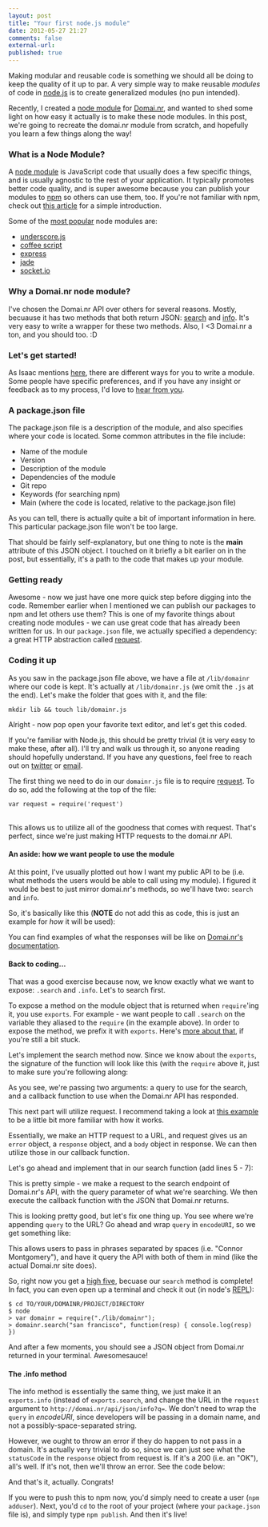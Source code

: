 ```yaml
---
layout: post
title: "Your first node.js module"
date: 2012-05-27 21:27
comments: false
external-url:
published: true
---
```


Making modular and reusable code is something we should all be doing to keep the
quality of it up to par. A very simple way to make reusable *modules* of code in
[node.js](http://nodejs.org/) is to create generalized modules (no pun
intended).

Recently, I created a [node module](http://search.npmjs.org/#/Domai.nr) for
[Domai.nr](http://domai.nr), and wanted to shed some light on how easy it
actually is to make these node modules. In this post, we're going to recreate
the domai.nr module from scratch, and hopefully you learn a few things along the
way!

### What is a Node Module?

A [node module](https://github.com/joyent/node/wiki/modules) is JavaScript code
that usually does a few specific things, and is usually agnostic to the rest of 
your application. It typically promotes better code quality, and is super
awesome because you can publish your modules to [npm](http://npmjs.org/) so
others can use them, too. If you're not familiar with npm, check out [this
article](http://howtonode.org/introduction-to-npm) for a simple introduction.

Some of the [most popular](http://search.npmjs.org/) node modules are:

- [underscore.js](http://search.npmjs.org/#/underscore)
- [coffee script](http://search.npmjs.org/#/coffee-script)
- [express](http://search.npmjs.org/#/express)
- [jade](http://search.npmjs.org/#/jade)
- [socket.io](http://search.npmjs.org/#/socket.io)


### Why a Domai.nr node module?

I've chosen the Domai.nr API over others for several reasons. Mostly, becuause
it has two methods that both return JSON: [search](http://domai.nr/api/docs/json#search-api) and [info](http://domai.nr/api/docs/json#info-api). It's very easy to write a wrapper for these two methods. Also, I &lt;3 Domai.nr a ton, and you should too. :D 

### Let's get started!

As Isaac mentions [here](http://howtonode.org/how-to-module), there are
different ways for you to write a module. Some people have specific preferences,
and if you have any insight or feedback as to my process, I'd love to [hear from
you](mailto:c@cnnr.me&subject=How+I+Write+Node+Modules).

### A package.json file

The package.json file is a description of the module, and also specifies where
your code is located. Some common attributes in the file include:

- Name of the module
- Version
- Description of the module
- Dependencies of the module
- Git repo
- Keywords (for searching npm)
- Main (where the code is located, relative to the package.json file)

As you can tell, there is actually quite a bit of important information in here.
This particular package.json file won't be too large.

<script src="https://gist.github.com/2817308.js"> </script>

That should be fairly self-explanatory, but one thing to note is the **main**
attribute of this JSON object. I touched on it briefly a bit earlier on in the
post, but essentially, it's a path to the code that makes up your module.

### Getting ready

Awesome - now we just have one more quick step before digging into the code.
Remember earlier when I mentioned we can publish our packages to npm and let
others use them? This is one of my favorite things about creating node modules -
we can use great code that has already been written for us. In our
`package.json` file, we actually specified a dependency: a great HTTP abstraction called [request](https://github.com/mikeal/request).

### Coding it up

As you saw in the package.json file above, we have a file at `/lib/domainr`
where our code is kept. It's actually at `/lib/domainr.js` (we omit the `.js` at
the end). Let's make the folder that goes with it, and the file:

    mkdir lib && touch lib/domainr.js

Alright - now pop open your favorite text editor, and let's get this coded.

If you're familiar with Node.js, this should be pretty trivial (it is very easy
to make these, after all). I'll try and walk us through it, so anyone reading
should hopefully understand. If you have any questions, feel free to reach out
on [twitter](http://twitter.com/connor) or [email](mailto:c@cnnr.me).

The first thing we need to do in our `domainr.js` file is to require [request](https://github.com/mikeal/request). To do so, add the following at the top of the file:

    var request = require('request')

<br>This allows us to utilize all of the goodness that comes with request. That's
perfect, since we're just making HTTP requests to the domai.nr API.

#### An aside: how we want people to use the module

At this point, I've usually plotted out how I want my public API to be (i.e.
what methods the users would be able to call using my module). I figured it
would be best to just mirror domai.nr's methods, so we'll have two: `search` and
`info`.

So, it's basically like this (**NOTE** do not add this as code, this is just an
example for *how* it will be used):

<script src="https://gist.github.com/2817441.js"> </script>

You can find examples of what the responses will be like on [Domai.nr's
documentation](http://domai.nr/api/docs/json).


#### Back to coding...

That was a good exercise because now, we know exactly what we want to expose:
`.search` and `.info`. Let's to search first.

To expose a method on the module object that is returned when `require`'ing it,
you use `exports`. For example - we want people to call `.search` on the variable they aliased to the `require` (in the example above). In order to expose the method, we prefix it with `exports`. Here's [more about that](http://stackoverflow.com/questions/5311334/what-is-the-purpose-of-nodejs-module-exports-and-how-do-you-use-it#answer-5311377), if you're still a bit stuck.

Let's implement the search method now. Since we know about the `exports`, the
signature of the function will look like this (with the `require` above it, just
to make sure you're following along:

<script src="https://gist.github.com/2817458.js"> </script>

As you see, we're passing two arguments: a query to use for the search, and a
callback function to use when the Domai.nr API has responded.

This next part will utilize request. I recommend taking a look at [this
example](https://github.com/mikeal/request#super-simple-to-use) to be a little
bit more familiar with how it works.

Essentially, we make an HTTP request to a URL, and request gives us an `error`
object, a `response` object, and a `body` object in response. We can then
utilize those in our callback function.

Let's go ahead and implement that in our search function (add lines 5 - 7):

<script src="https://gist.github.com/2817490.js"> </script>

This is pretty simple - we make a request to the search endpoint of Domai.nr's
API, with the query parameter of what we're searching. We then execute the
callback function with the JSON that Domai.nr returns.

This is looking pretty good, but let's fix one thing up. You see where we're
appending `query` to the URL? Go ahead and wrap `query` in `encodeURI`, so we
get something like:

<script src="https://gist.github.com/2817498.js"> </script>

This allows users to pass in phrases separated by spaces (i.e. "Connor Montgomery"), and have it query the API with both of them in mind (like the actual Domai.nr site does).

So, right now you get a [high five](http://www.ihighfive.com/), becuase our
`search` method is complete! In fact, you can even open up a terminal and check
it out (in node's [REPL](http://en.wikipedia.org/wiki/Read%E2%80%93eval%E2%80%93print_loop)):

```
$ cd TO/YOUR/DOMAINR/PROJECT/DIRECTORY
$ node
> var domainr = require("./lib/domainr");
> domainr.search("san francisco", function(resp) { console.log(resp) })
```

And after a few moments, you should see a JSON object from Domai.nr returned in
your terminal. Awesomesauce!

#### The .info method

The info method is essentially the same thing, we just make it an `exports.info`
(instead of `exports.search`, and change the URL in the `request` argument to
`http://domai.nr/api/json/info?q=`. We don't need to wrap the `query` in
*encodeURI*, since developers will be passing in a domain name, and not a
possibly-space-separated string.

However, we ought to throw an error if they do happen to not pass in a domain.
It's actually very trivial to do so, since we can just see what the
`statusCode` in the `response` object from request is. If it's a 200 (i.e. an
"OK"), all's well. If it's not, then we'll throw an error. See the code below:

<script src="https://gist.github.com/2817530.js"> </script>

And that's it, actually. Congrats!

If you were to push this to npm now, you'd simply need to create a user (`npm
adduser`). Next, you'd `cd` to the root of your project (where your
`package.json` file is), and simply type `npm publish`. And then it's live!
